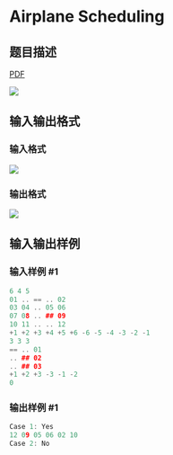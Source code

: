 # Airplane Scheduling

## 题目描述

[problemUrl]: https://uva.onlinejudge.org/index.php?option=com_onlinejudge&Itemid=8&category=24&page=show_problem&problem=2149

[PDF](https://uva.onlinejudge.org/external/112/p11208.pdf)

![](https://cdn.luogu.com.cn/upload/vjudge_pic/UVA11208/0ee5bd0debec1ec7d548e115885bcebaf0704d2a.png)

## 输入输出格式

### 输入格式

![](https://cdn.luogu.com.cn/upload/vjudge_pic/UVA11208/2c1d85cd227e22c1d86b962ca6198511af54e7be.png)

### 输出格式

![](https://cdn.luogu.com.cn/upload/vjudge_pic/UVA11208/6077621b0b94f56aaad9cdeca46cc2b8dafbe2d7.png)

## 输入输出样例

### 输入样例 #1

```cpp
6 4 5
01 .. == .. 02
03 04 .. 05 06
07 08 .. ## 09
10 11 .. .. 12
+1 +2 +3 +4 +5 +6 -6 -5 -4 -3 -2 -1
3 3 3
== .. 01
.. ## 02
.. ## 03
+1 +2 +3 -3 -1 -2
0
```


### 输出样例 #1

```cpp
Case 1: Yes
12 09 05 06 02 10
Case 2: No
```


